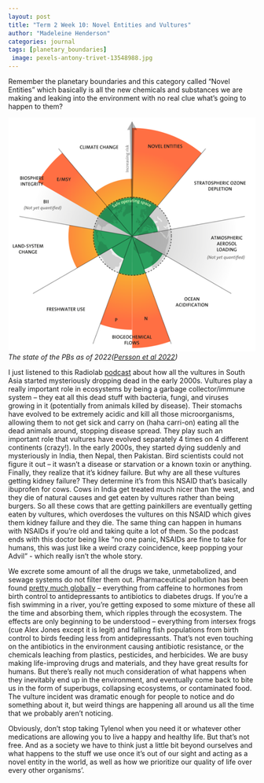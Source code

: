 ```yaml
---
layout: post
title: "Term 2 Week 10: Novel Entities and Vultures"
author: "Madeleine Henderson"
categories: journal
tags: [planetary_boundaries]
 image: pexels-antony-trivet-13548988.jpg
---
```

Remember the planetary boundaries and this category called “Novel Entities” which basically is all the new chemicals and substances we are making and leaking into the environment with no real clue what’s going to happen to them? 

![planetary_boundaries](../assets/img/planetary_boundaries_2022.png)
_The state of the PBs as of 2022([Persson et al 2022](https://doi.org/10.1021/acs.est.1c04158))_

I just listened to this Radiolab [podcast](https://open.spotify.com/episode/1KLqMvJKgpCicfcBa8oNMo?si=634ddf18e3064f43) about how all the vultures in South Asia started mysteriously dropping dead in the early 2000s. Vultures play a really important role in ecosystems by being a garbage collector/immune system – they eat all this dead stuff with bacteria, fungi, and viruses growing in it (potentially from animals killed by disease). Their stomachs have evolved to be extremely acidic and kill all those microorganisms, allowing them to not get sick and carry on (haha carri-on) eating all the dead animals around, stopping disease spread. They play such an important role that vultures have evolved separately 4 times on 4 different continents (crazy!). In the early 2000s, they started dying suddenly and mysteriously in India, then Nepal, then Pakistan. Bird scientists could not figure it out – it wasn’t a disease or starvation or a known toxin or anything. Finally, they realize that it’s kidney failure. But why are all these vultures getting kidney failure? They determine it’s from this NSAID that’s basically ibuprofen for cows. Cows in India get treated much nicer than the west, and they die of natural causes and get eaten by vultures rather than being burgers. So all these cows that are getting painkillers are eventually getting eaten by vultures, which overdoses the vultures on this NSAID which gives them kidney failure and they die. The same thing can happen in humans with NSAIDs if you’re old and taking quite a lot of them. So the podcast ends with this doctor being like “no one panic, NSAIDs are fine to take for humans, this was just like a weird crazy coincidence, keep popping your Advil” - which really isn’t the whole story. 

We excrete some amount of all the drugs we take, unmetabolized, and sewage systems do not filter them out. Pharmaceutical pollution has been found [pretty much globally](https://www.theguardian.com/environment/2022/feb/14/drugs-have-dangerously-polluted-the-worlds-rivers-scientists-warn) – everything from caffeine to hormones from birth control to antidepressants to antibiotics to diabetes drugs. If you’re a fish swimming in a river, you’re getting exposed to some mixture of these all the time and absorbing them, which ripples through the ecosystem. The effects are only beginning to be understood – everything from intersex frogs (cue Alex Jones except it is legit) and falling fish populations from birth control to birds feeding less from antidepressants. That’s not even touching on the antibiotics in the environment causing antibiotic resistance, or the chemicals leaching from plastics, pesticides, and herbicides. We are busy making life-improving drugs and materials, and they have great results for humans. But there’s really not much consideration of what happens when they inevitably end up in the environment, and eventually come back to bite us in the form of superbugs, collapsing ecosystems, or contaminated food. The vulture incident was dramatic enough for people to notice and do something about it, but weird things are happening all around us all the time that we probably aren’t noticing. 

Obviously, don’t stop taking Tylenol when you need it or whatever other medications are allowing you to live a happy and healthy life. But that’s not free. And as a society we have to think just a little bit beyond ourselves and what happens to the stuff we use once it’s out of our sight and acting as a novel entity in the world, as well as how we prioritize our quality of life over every other organisms’. 